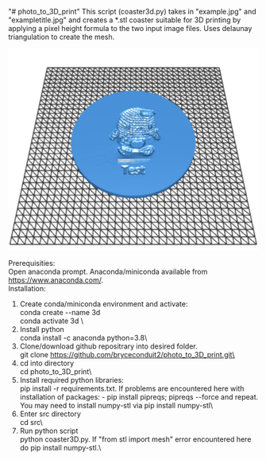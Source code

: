 "# photo_to_3D_print" 
This script (coaster3d.py) takes in "example.jpg" and "exampletitle.jpg" and creates a *.stl coaster suitable for 3D printing by applying a pixel height formula to the two input image files. Uses delaunay triangulation to create the mesh.

![Alt text](/output/outputstl.jpg?raw=true "Title")

Prerequisities: \
Open anaconda prompt. Anaconda/miniconda available from https://www.anaconda.com/.  \
Installation:
1) Create conda/miniconda environment and activate:\
conda create --name 3d \
conda activate 3d \
2) Install python\
conda install -c anaconda python=3.8\
3) Clone/download github repositrary into desired folder.\
git clone https://github.com/bryceconduit2/photo_to_3D_print.git\
4) cd into directory\
cd photo_to_3D_print\
5) Install required python libraries:\
pip install -r requirements.txt. If problems are encountered here with installation of packages: - pip install pipreqs; pipreqs --force and repeat. You may need to install numpy-stl via pip install numpy-stl\
6) Enter src directory\
cd src\
7) Run python script\
python coaster3D.py. If "from stl import mesh" error encountered here do pip install numpy-stl.\
